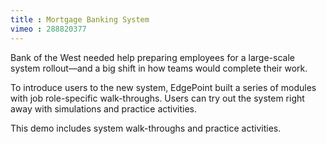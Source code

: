 ```yaml
---
title : Mortgage Banking System
vimeo : 288820377
---
```

Bank of the West needed help preparing employees for a large-scale system rollout—and a big shift in how teams would complete their work.

To introduce users to the new system, EdgePoint built a series of modules with job role-specific walk-throughs. Users can try out the system right away with simulations and practice activities.

This demo includes system walk-throughs and practice activities.
